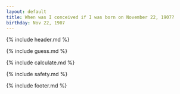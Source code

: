 ```yaml
---
layout: default
title: When was I conceived if I was born on November 22, 1907?
birthday: Nov 22, 1907
---
```


{% include header.md %}

{% include guess.md %}

{% include calculate.md %}

{% include safety.md %}

{% include footer.md %}



